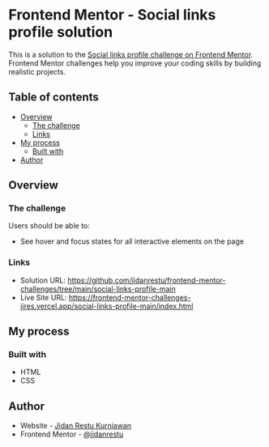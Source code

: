 # Frontend Mentor - Social links profile solution

This is a solution to the [Social links profile challenge on Frontend Mentor](https://www.frontendmentor.io/challenges/social-links-profile-UG32l9m6dQ). Frontend Mentor challenges help you improve your coding skills by building realistic projects.

## Table of contents

- [Overview](#overview)
  - [The challenge](#the-challenge)
  - [Links](#links)
- [My process](#my-process)
  - [Built with](#built-with)
- [Author](#author)

## Overview

### The challenge

Users should be able to:

- See hover and focus states for all interactive elements on the page

### Links

- Solution URL: https://github.com/jidanrestu/frontend-mentor-challenges/tree/main/social-links-profile-main
- Live Site URL: https://frontend-mentor-challenges-jires.vercel.app/social-links-profile-main/index.html

## My process

### Built with

- HTML
- CSS

## Author

- Website - [Jidan Restu Kurniawan](https://jidanrestu.github.io/)
- Frontend Mentor - [@jidanrestu](https://www.frontendmentor.io/profile/jidanrestu)
